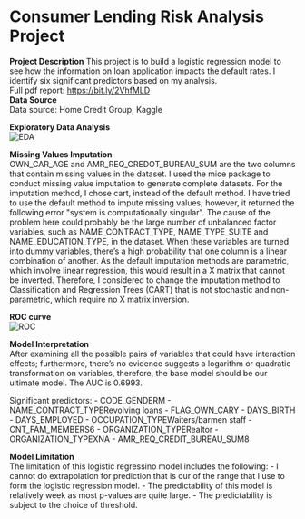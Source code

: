 # Consumer Lending Risk Analysis Project
**Project Description**
This project is to build a logistic regression model to see how the information on loan application impacts the default rates.
I identify six significant predictors based on my analysis.
<br>
Full pdf report: https://bit.ly/2VhfMLD
<br>
**Data Source** <br>
Data source: Home Credit Group, Kaggle
<br>

**Exploratory Data Analysis** <br>
![EDA](https://github.com/WilliamWJHuang/Consumer-Lending-Risk-Analysis-Project-in-R/blob/master/Exploratory%20Data%20Analysis.png)


**Missing Values Imputation** <br>
OWN_CAR_AGE and AMR_REQ_CREDOT_BUREAU_SUM are the two columns that contain missing values in the dataset. I used the mice package to conduct missing value imputation to generate complete datasets. For the imputation method, I chose cart, instead of the default method. I have tried to use the default method to impute missing values; however, it returned the following error "system is computationally singular". The cause of the problem here could probably be the large number of unbalanced factor variables, such as NAME_CONTRACT_TYPE,  NAME_TYPE_SUITE and NAME_EDUCATION_TYPE, in the dataset. When these variables are turned into dummy variables, there’s a high probability that one column is a linear combination of another. As the default imputation methods are parametric, which involve linear regression, this would result in a X matrix that cannot be inverted. Therefore, I considered to change the imputation method to Classification and Regression Trees (CART) that is not stochastic and non-parametric, which require no X matrix inversion.


**ROC curve** <br>
![ROC](https://github.com/WilliamWJHuang/Consumer-Lending-Risk-Analysis-Project-in-R/blob/master/ROC%20curve.png)

**Model Interpretation** <br>
After examining all the possible pairs of variables that could have interaction effects; furthermore, there’s no evidence suggests a logarithm or quadratic transformation on variables, therefore, the base model should be our ultimate model. The AUC is 0.6993.

Significant predictors: - CODE_GENDERM - NAME_CONTRACT_TYPERevolving loans - FLAG_OWN_CARY - DAYS_BIRTH - DAYS_EMPLOYED - OCCUPATION_TYPEWaiters/barmen staff - CNT_FAM_MEMBERS6 - ORGANIZATION_TYPERealtor - ORGANIZATION_TYPEXNA - AMR_REQ_CREDIT_BUREAU_SUM8

**Model Limitation** <br>
The limitation of this logistic regressino model includes the following: - I cannot do extrapolation for prediction that is our of the range that I use to form the logistic regression model. - The predictability of this model is relatively week as most p-values are quite large. - The predictability is subject to the choice of threshold.
